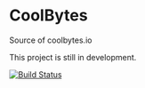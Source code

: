 # CoolBytes
Source of coolbytes.io

This project is still in development.

[![Build Status](https://dev.azure.com/binaholding/CoolBytes.io/_apis/build/status/Coolbytes.io%20CI)](https://dev.azure.com/binaholding/CoolBytes.io/_build/latest?definitionId=1)
